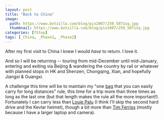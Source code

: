 ```yaml
---
layout: post
title: "Back to China"
image:
  path: https://www.botzilla.com/blog/pix2007/250_5071sq.jpg
  thumbnail: https://www.botzilla.com/blog/pix2007/250_5071sq.jpg
categories: [fStop]
tags: [_China, _Phase1, _Phase2]
---
```



<!-- ![Shanghai (C)2004/2007 K Bjorke]({{ 'https://www.botzilla.com/blog/pix2007/250_5071sq.jpg' | absolute_url }}) -->


After my first visit to China I knew I would <i>have</i> to return. I love it.

And so I will be returning -- touring from mid-December until mid-January, entering and exiting via Beijing & wandering the country by rail or whatever with planned stops in HK and Shenzen, Chongqing, Xian, and hopefully Jiangxi & Guangxi.

A challenge this time will be to maintain my "one <a href="http://www.ccoutdoorstore.com/osprey-waypoint-80-men-s.html">bag</a> that you can easily carry for long distances" rule, this time for a trip more than three times as long as the last one (but that length makes the rule all the more important!). Fortunately I can carry less than <a href="http://npac.ca/smf/index.php?topic=173.0">Louie Palu</a> (I think I'll skip the second hard drive and the Kevlar helmet),  though a bit more than <a href="http://www.fourhourworkweek.com/blog/2007/07/11/how-to-travel-the-world-with-10-pounds-or-less-plus-how-to-negotiate-convertibles-and-luxury-treehouses/#more-91">Tim Ferriss</a> (mostly because I have a larger laptop and camera).
